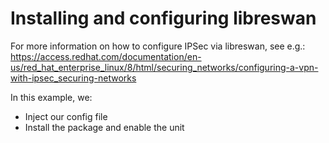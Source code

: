 # Installing and configuring libreswan

For more information on how to configure IPSec via libreswan, see e.g.:
https://access.redhat.com/documentation/en-us/red_hat_enterprise_linux/8/html/securing_networks/configuring-a-vpn-with-ipsec_securing-networks

In this example, we:

- Inject our config file
- Install the package and enable the unit

